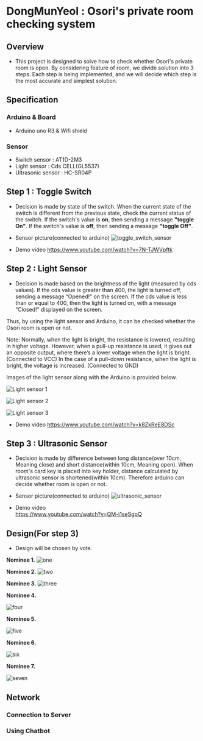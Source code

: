 # DongMunYeol : Osori's private room checking system

## Overview
- This project is designed to solve how to check whether Osori's private room is open. By considering feature of room, we divide solution into 3 steps. Each step is being implemented, and we will decide which step is the most accurate and simplest solution.

## Specification
### Arduino & Board
- Arduino uno R3 & Wifi shield
### Sensor
- Switch sensor : AT1D-2M3
- Light sensor : Cds CELL(GL5537)
- Ultrasonic sensor : HC-SR04P

## Step 1 : Toggle Switch
- Decision is made by state of the switch. When the current state of the switch is different from the previous state, check the current status of the switch. If the switch's value is **on**, then sending a message **"toggle On"**. If the switch's value is **off**, then sending a message **"toggle Off"**.

- Sensor picture(connected to arduino)
![toggle_switch_sensor](/uploads/toggle_switch.jpg)

- Demo video
https://www.youtube.com/watch?v=7N-TJWVpftk

## Step 2 : Light Sensor
- Decision is made based on the brightness of the light (measured by cds values).
If the cds value is greater than 400, the light is turned off, sending a message “Opened!” on the screen.
If the cds value is less than or equal to 400, then the light is turned on, with a message “Closed!” displayed on the screen.


Thus, by using the light sensor and Arduino, it can be checked whether the Osori room is open or not.

Note:
Normally, when the light is bright, the resistance is lowered, resulting in higher voltage.
However, when a pull-up resistance is used, it gives out an opposite output, where there’s a lower voltage when the light is bright. (Connected to VCC)
In the case of a pull-down resistance, when the light is bright, the voltage is increased. (Connected to GND)

Images of the light sensor along with the Arduino is provided below.

![Light sensor 1](/uploads/Light_sensor_1.jpg)


![Light sensor 2](/uploads/Light_sensor_2.jpg)


![Light sensor 3](/uploads/Light_sensor_3.jpg)

- Demo video
https://www.youtube.com/watch?v=k8ZkReE8DSc

## Step 3 : Ultrasonic Sensor
- Decision is made by difference between long distance(over 10cm, Meaning close) and short distance(within 10cm, Meaning open). When room's card key is placed into key holder, distance calculated by ultrasonic sensor is shortened(within 10cm). Therefore arduino can decide whether room is open or not.

- Sensor picture(connected to arduino)
![ultrasonic_sensor](/uploads/ultrasonic.jpg)

- Demo video  
https://www.youtube.com/watch?v=QM-i1seSgpQ

## Design(For step 3)
- Design will be chosen by vote.  

**Nominee 1.**
![one](/uploads/Demo.PNG)  

**Nominee 2.**
![two](/uploads/Boxman.PNG)  

**Nominee 3.**
![three](/uploads/badgerlike.PNG)

**Nominee 4.**

![four](/uploads/img_BMO.png)  

**Nominee 5.**

![five](/uploads/img_cupcake.png)  

**Nominee 6.**

![six](/uploads/img_house.png)

**Nominee 7.**

![seven](/uploads/RiceBowl.png)

## Network
### Connection to Server
### Using Chatbot
